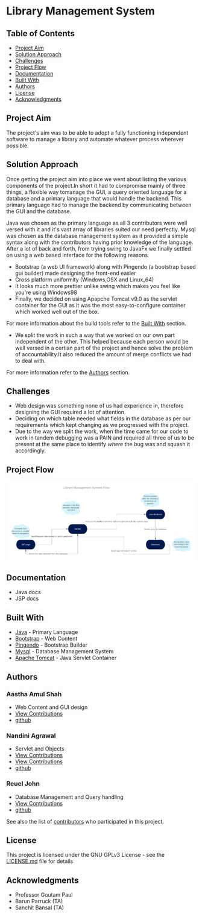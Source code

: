 # Library Management System

## Table of Contents

* [Project Aim](#project-aim)
* [Solution Approach](#solution-approach)
* [Challenges](#challenges)
* [Project Flow](#project-flow)
* [Documentation](#documentation)
* [Built With](#built-with)
* [Authors](#authors)
* [License](#license)
* [Acknowledgments](#acknowledgments)

## Project Aim 
The project's aim was to be able to adopt a fully functioning independent software to manage a library and automate whatever process wherever possible.

## Solution Approach
Once getting the project aim into place we went about listing the various components of the project.In short it had to compromise mainly of three things, a flexible way tomanage the GUI, a query oriented language for a database and a primary language that would handle the backend. This primary language had to manage the backend by communicating between the GUI and the database.

Java was chosen as the primary language as all 3 contributors were well versed with it and it's vast array of libraries suited our need perfectly.
Mysql was chosen as the database management system as it provided a simple syntax along with the contributors having prior knowledge of the language.
After a lot of back and forth, from trying swing to JavaFx we finally settled on using a web based interface for the following reasons

* Bootstrap (a web UI framework) along with Pingendo (a bootstrap based gui builder) made designing the front-end easier
* Cross platform uniformity (Windows,OSX and Linux\_64)
* It looks much more prettier unlike swing which makes you feel like you're using Windows98
* Finally, we decided on using Apapche Tomcat v9.0 as the servlet container for the GUI as it was the most easy-to-configure container which worked well out of the box.

For more information about the build tools refer to the [Built With](#built-with) section.

* We split the work in such a way that we worked on our own part independent of the other. This helped because each person would be well versed in a certian part of the project and hence solve the problem of accountability.It also reduced the amount of merge conflicts we had to deal with.

For more information refer to the [Authors](#authors) section.

## Challenges

* Web design was something none of us had experience in, therefore designing the GUI required a lot of attention.
* Deciding on which table needed what fields in the database as per our requirements which kept changing as we progressed with the project.
* Due to the way we split the work, when the time came for our code to work in tandem debugging was a PAIN and required all three of us to be present at the same place to identify *where* the bug was and squash it accordingly.

## Project Flow

![flow](https://github.com/CS207-AP/Library-Management-system/blob/master/docs/flow.png)

## Documentation

* Java docs
* JSP docs

## Built With

* [Java](https://www.oracle.com/technetwork/java/javase/downloads/jre8-downloads-2133155.html) - Primary Language
* [Bootstrap](http://getbootstrap.com/) - Web Content 
* [Pingendo](https://pingendo.com/) - Bootstrap Builder 
* [Mysql](https://www.mysql.com/) - Database Management System
* [Apache Tomcat](https://tomcat.apache.org/download-90.cgi) - Java Servlet Container

## Authors

### Aastha Amul Shah 
* Web Content and GUI design
* [View Contributions](https://github.com/CS207-AP/Library-Management-system/tree/master/WebContent)
* [github](https://github.com/aastha-shah)

### Nandini Agrawal
* Servlet and Objects
* [View Contributions](https://github.com/CS207-AP/Library-Management-system/tree/master/src/servlet)
* [View Contributions](https://github.com/CS207-AP/Library-Management-system/tree/master/src/objects)
* [github](https://github.com/Nandini18)

### Reuel John 
* Database Management and Query handling
* [View Contributions](https://github.com/CS207-AP/Library-Management-system/tree/master/src/dao)
* [github](https://github.com/mojoman11)

See also the list of [contributors](https://github.com/CS207-AP/Library-Management-system/graphs/contributors) who participated in this project.

## License

This project is licensed under the GNU GPLv3 License - see the [LICENSE.md](LICENSE.md) file for details

## Acknowledgments

* Professor Goutam Paul
* Barun Parruck (TA)
* Sanchit Bansal (TA)
